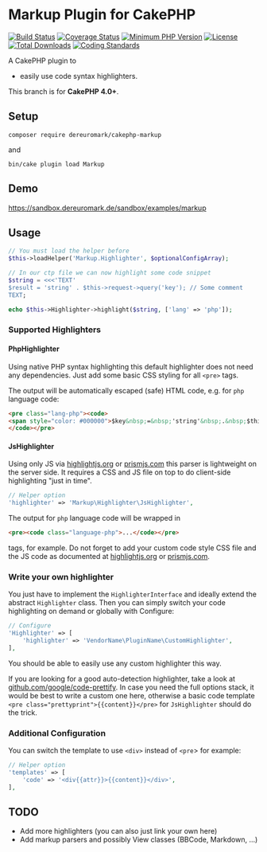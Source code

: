 # Markup Plugin for CakePHP
[![Build Status](https://api.travis-ci.org/dereuromark/cakephp-markup.svg)](https://travis-ci.org/dereuromark/cakephp-markup)
[![Coverage Status](https://coveralls.io/repos/dereuromark/cakephp-markup/badge.svg)](https://coveralls.io/r/dereuromark/cakephp-markup)
[![Minimum PHP Version](https://img.shields.io/badge/php-%3E%3D%207.2-8892BF.svg)](https://php.net/)
[![License](https://poser.pugx.org/dereuromark/cakephp-markup/license)](https://packagist.org/packages/dereuromark/cakephp-markup)
[![Total Downloads](https://poser.pugx.org/dereuromark/cakephp-markup/d/total.svg)](https://packagist.org/packages/dereuromark/cakephp-markup)
[![Coding Standards](https://img.shields.io/badge/cs-PSR--2--R-yellow.svg)](https://github.com/php-fig-rectified/fig-rectified-standards)

A CakePHP plugin to
- easily use code syntax highlighters.

This branch is for **CakePHP 4.0+**.

## Setup
```
composer require dereuromark/cakephp-markup
```
and
```
bin/cake plugin load Markup
```

## Demo
https://sandbox.dereuromark.de/sandbox/examples/markup

## Usage

```php
// You must load the helper before
$this->loadHelper('Markup.Highlighter', $optionalConfigArray);

// In our ctp file we can now highlight some code snippet
$string = <<<'TEXT'
$result = 'string' . $this->request->query('key'); // Some comment
TEXT;

echo $this->Highlighter->highlight($string, ['lang' => 'php']);
```

### Supported Highlighters

#### PhpHighlighter
Using native PHP syntax highlighting this default highlighter does not need any dependencies.
Just add some basic CSS styling for all `<pre>` tags.

The output will be automatically escaped (safe) HTML code, e.g. for `php` language code:
```html
<pre class="lang-php"><code>
<span style="color: #000000">$key&nbsp;=&nbsp;'string'&nbsp;.&nbsp;$this-&gt;something-&gt;do(true);&nbsp;//&nbsp;Some&nbsp;comment</span>
</code></pre>
```

#### JsHighlighter
Using only JS via [highlightjs.org](https://highlightjs.org/) or [prismjs.com](http://prismjs.com/) this parser is lightweight on the server side.
It requires a CSS and JS file on top to do client-side highlighting "just in time".
```php
// Helper option
'highlighter' => 'Markup\Highlighter\JsHighlighter',
```

The output for `php` language code will be wrapped in
```html
<pre><code class="language-php">...</code></pre>
```
tags, for example.
Do not forget to add your custom code style CSS file and the JS code as documented at [highlightjs.org](https://highlightjs.org/usage/) or [prismjs.com](http://prismjs.com/#basic-usage).

### Write your own highlighter
You just have to implement the `HighlighterInterface` and ideally extend the abstract `Highlighter` class.
Then you can simply switch your code highlighting on demand or globally with Configure:
```php
// Configure
'Highlighter' => [
    'highlighter' => 'VendorName\PluginName\CustomHighlighter',
],
```

You should be able to easily use any custom highlighter this way.

If you are looking for a good auto-detection highlighter, take a look at [github.com/google/code-prettify](https://github.com/google/code-prettify).
In case you need the full options stack, it would be best to write a custom one here, otherwise a basic code template `<pre class="prettyprint">{{content}}</pre>` for `JsHighlighter` should do the trick.

### Additional Configuration
You can switch the template to use `<div>` instead of `<pre`> for example:
```php
// Helper option
'templates' => [
    'code' => '<div{{attr}}>{{content}}</div>',
],
```

## TODO
- Add more highlighters (you can also just link your own here)
- Add markup parsers and possibly View classes (BBCode, Markdown, ...)
